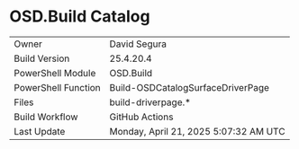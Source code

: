 ﻿# OSD.Build Catalog

| | |
|-|-|
| Owner | David Segura |
| Build Version | 25.4.20.4 |
| PowerShell Module | OSD.Build |
| PowerShell Function | Build-OSDCatalogSurfaceDriverPage |
| Files | build-driverpage.* |
| Build Workflow | GitHub Actions |
| Last Update | Monday, April 21, 2025 5:07:32 AM UTC |
